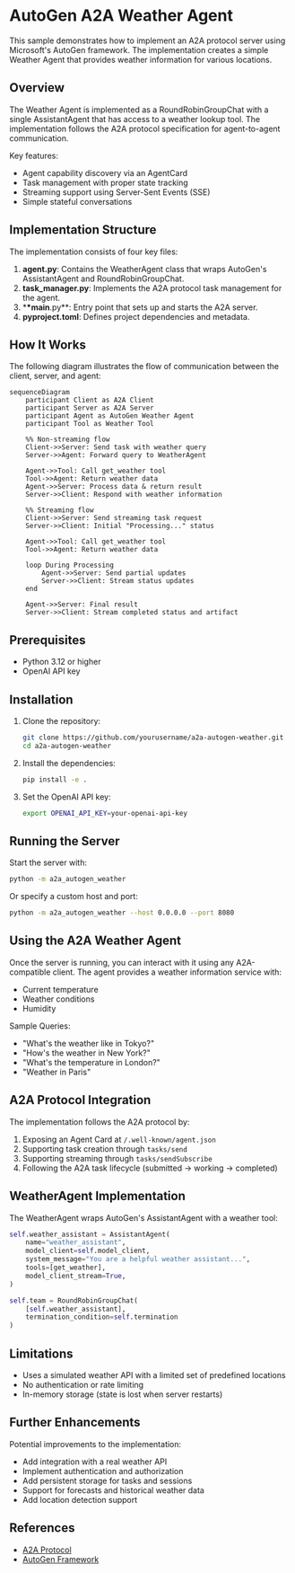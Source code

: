 # AutoGen A2A Weather Agent

This sample demonstrates how to implement an A2A protocol server using Microsoft's AutoGen framework. The implementation creates a simple Weather Agent that provides weather information for various locations.

## Overview

The Weather Agent is implemented as a RoundRobinGroupChat with a single AssistantAgent that has access to a weather lookup tool. The implementation follows the A2A protocol specification for agent-to-agent communication.

Key features:

- Agent capability discovery via an AgentCard
- Task management with proper state tracking
- Streaming support using Server-Sent Events (SSE)
- Simple stateful conversations

## Implementation Structure

The implementation consists of four key files:

1. **agent.py**: Contains the WeatherAgent class that wraps AutoGen's AssistantAgent and RoundRobinGroupChat.
2. **task_manager.py**: Implements the A2A protocol task management for the agent.
3. \***\*main**.py\*\*: Entry point that sets up and starts the A2A server.
4. **pyproject.toml**: Defines project dependencies and metadata.

## How It Works

The following diagram illustrates the flow of communication between the client, server, and agent:

```mermaid
sequenceDiagram
    participant Client as A2A Client
    participant Server as A2A Server
    participant Agent as AutoGen Weather Agent
    participant Tool as Weather Tool

    %% Non-streaming flow
    Client->>Server: Send task with weather query
    Server->>Agent: Forward query to WeatherAgent

    Agent->>Tool: Call get_weather tool
    Tool->>Agent: Return weather data
    Agent->>Server: Process data & return result
    Server->>Client: Respond with weather information

    %% Streaming flow
    Client->>Server: Send streaming task request
    Server->>Client: Initial "Processing..." status

    Agent->>Tool: Call get_weather tool
    Tool->>Agent: Return weather data

    loop During Processing
        Agent->>Server: Send partial updates
        Server->>Client: Stream status updates
    end

    Agent->>Server: Final result
    Server->>Client: Stream completed status and artifact
```

## Prerequisites

- Python 3.12 or higher
- OpenAI API key

## Installation

1. Clone the repository:

   ```bash
   git clone https://github.com/yourusername/a2a-autogen-weather.git
   cd a2a-autogen-weather
   ```

2. Install the dependencies:

   ```bash
   pip install -e .
   ```

3. Set the OpenAI API key:
   ```bash
   export OPENAI_API_KEY=your-openai-api-key
   ```

## Running the Server

Start the server with:

```bash
python -m a2a_autogen_weather
```

Or specify a custom host and port:

```bash
python -m a2a_autogen_weather --host 0.0.0.0 --port 8080
```

## Using the A2A Weather Agent

Once the server is running, you can interact with it using any A2A-compatible client. The agent provides a weather information service with:

- Current temperature
- Weather conditions
- Humidity

Sample Queries:

- "What's the weather like in Tokyo?"
- "How's the weather in New York?"
- "What's the temperature in London?"
- "Weather in Paris"

## A2A Protocol Integration

The implementation follows the A2A protocol by:

1. Exposing an Agent Card at `/.well-known/agent.json`
2. Supporting task creation through `tasks/send`
3. Supporting streaming through `tasks/sendSubscribe`
4. Following the A2A task lifecycle (submitted → working → completed)

## WeatherAgent Implementation

The WeatherAgent wraps AutoGen's AssistantAgent with a weather tool:

```python
self.weather_assistant = AssistantAgent(
    name="weather_assistant",
    model_client=self.model_client,
    system_message="You are a helpful weather assistant...",
    tools=[get_weather],
    model_client_stream=True,
)

self.team = RoundRobinGroupChat(
    [self.weather_assistant],
    termination_condition=self.termination
)
```

## Limitations

- Uses a simulated weather API with a limited set of predefined locations
- No authentication or rate limiting
- In-memory storage (state is lost when server restarts)

## Further Enhancements

Potential improvements to the implementation:

- Add integration with a real weather API
- Implement authentication and authorization
- Add persistent storage for tasks and sessions
- Support for forecasts and historical weather data
- Add location detection support

## References

- [A2A Protocol](https://github.com/google/A2A)
- [AutoGen Framework](https://microsoft.github.io/autogen/)
